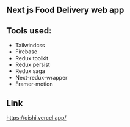 ## Next js Food Delivery web app

## Tools used:

- Tailwindcss
- Firebase
- Redux toolkit
- Redux persist
- Redux saga
- Next-redux-wrapper
- Framer-motion

## Link
https://oishi.vercel.app/
